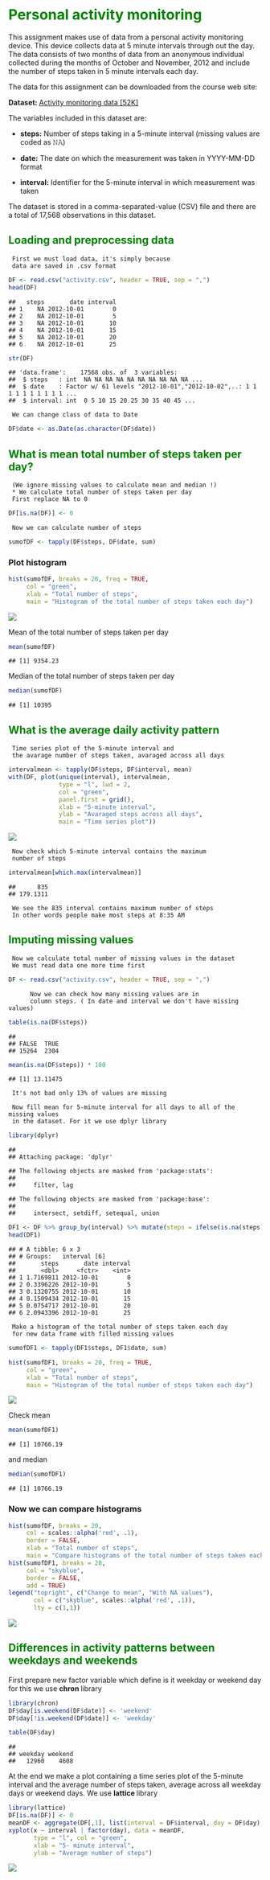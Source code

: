 <font color = "green"> Personal activity monitoring </font>
===========================================================

This assignment makes use of data from a personal activity monitoring device. This device collects data at 5 minute intervals through out the day. The data consists of two months of data from an anonymous individual collected during the months of October and November, 2012 and include the number of steps taken in 5 minute intervals each day.

The data for this assignment can be downloaded from the course web site:

<b>Dataset: </b> <a href="https://d396qusza40orc.cloudfront.net/repdata%2Fdata%2Factivity.zip">Activity monitoring data \[52K\]</a>

The variables included in this dataset are:

-   <b>steps:</b> Number of steps taking in a 5-minute interval (missing values are coded as 𝙽𝙰)

-   <b>date:</b> The date on which the measurement was taken in YYYY-MM-DD format

-   <b>interval:</b> Identifier for the 5-minute interval in which measurement was taken

The dataset is stored in a comma-separated-value (CSV) file and there are a total of 17,568 observations in this dataset.

<font color = "green"> Loading and preprocessing data </font>
-------------------------------------------------------------

     First we must load data, it's simply because 
     data are saved in .csv format 

``` r
DF <- read.csv("activity.csv", header = TRUE, sep = ",")
head(DF)
```

    ##   steps       date interval
    ## 1    NA 2012-10-01        0
    ## 2    NA 2012-10-01        5
    ## 3    NA 2012-10-01       10
    ## 4    NA 2012-10-01       15
    ## 5    NA 2012-10-01       20
    ## 6    NA 2012-10-01       25

``` r
str(DF)
```

    ## 'data.frame':    17568 obs. of  3 variables:
    ##  $ steps   : int  NA NA NA NA NA NA NA NA NA NA ...
    ##  $ date    : Factor w/ 61 levels "2012-10-01","2012-10-02",..: 1 1 1 1 1 1 1 1 1 1 ...
    ##  $ interval: int  0 5 10 15 20 25 30 35 40 45 ...

     We can change class of data to Date

``` r
DF$date <- as.Date(as.character(DF$date))
```

<font color = "green"> What is mean total number of steps taken per day? </font>
--------------------------------------------------------------------------------

     (We ignore missing values to calculate mean and median !)
     * We calculate total number of steps taken per day
     First replace NA to 0 

``` r
DF[is.na(DF)] <- 0
```

     Now we can calculate number of steps

``` r
sumofDF <- tapply(DF$steps, DF$date, sum)
```

### Plot histogram

``` r
hist(sumofDF, breaks = 20, freq = TRUE, 
     col = "green", 
     xlab = "Total number of steps", 
     main = "Histogram of the total number of steps taken each day")
```

![](PA1_template_files/figure-markdown_github/plot%20histogram-1.png)

Mean of the total number of steps taken per day

``` r
mean(sumofDF)
```

    ## [1] 9354.23

Median of the total number of steps taken per day

``` r
median(sumofDF)
```

    ## [1] 10395

<font color = "green"> What is the average daily activity pattern </font>
-------------------------------------------------------------------------

     Time series plot of the 5-minute interval and 
     the avarage number of steps taken, avaraged across all days

``` r
intervalmean <- tapply(DF$steps, DF$interval, mean)
with(DF, plot(unique(interval), intervalmean, 
              type = "l", lwd = 2,
              col = "green",
              panel.first = grid(),
              xlab = "5-minute interval",
              ylab = "Avaraged steps across all days",
              main = "Time series plot"))
```

![](PA1_template_files/figure-markdown_github/unnamed-chunk-5-1.png)

     Now check which 5-minute interval contains the maximum
     number of steps

``` r
intervalmean[which.max(intervalmean)]
```

    ##      835 
    ## 179.1311

     We see the 835 interval contains maximum number of steps
     In other words people make most steps at 8:35 AM
     

<font color = "green"> Imputing missing values </font>
------------------------------------------------------

     Now we calculate total number of missing values in the dataset
     We must read data one more time first
     

``` r
DF <- read.csv("activity.csv", header = TRUE, sep = ",")
```

          Now we can check how many missing values are in 
          column steps. ( In date and interval we don't have missing values)

``` r
table(is.na(DF$steps))
```

    ## 
    ## FALSE  TRUE 
    ## 15264  2304

``` r
mean(is.na(DF$steps)) * 100
```

    ## [1] 13.11475

     It's not bad only 13% of values are missing 
     
     Now fill mean for 5-minute interval for all days to all of the missing values 
     in the dataset. For it we use dplyr library

``` r
library(dplyr)
```

    ## 
    ## Attaching package: 'dplyr'

    ## The following objects are masked from 'package:stats':
    ## 
    ##     filter, lag

    ## The following objects are masked from 'package:base':
    ## 
    ##     intersect, setdiff, setequal, union

``` r
DF1 <- DF %>% group_by(interval) %>% mutate(steps = ifelse(is.na(steps), mean(steps, na.rm = TRUE), steps))
head(DF1)
```

    ## # A tibble: 6 x 3
    ## # Groups:   interval [6]
    ##       steps       date interval
    ##       <dbl>     <fctr>    <int>
    ## 1 1.7169811 2012-10-01        0
    ## 2 0.3396226 2012-10-01        5
    ## 3 0.1320755 2012-10-01       10
    ## 4 0.1509434 2012-10-01       15
    ## 5 0.0754717 2012-10-01       20
    ## 6 2.0943396 2012-10-01       25

     Make a histogram of the total number of steps taken each day 
     for new data frame with filled missing values

``` r
sumofDF1 <- tapply(DF1$steps, DF1$date, sum)

hist(sumofDF1, breaks = 20, freq = TRUE, 
     col = "green", 
     xlab = "Total number of steps", 
     main = "Histogram of the total number of steps taken each day")
```

![](PA1_template_files/figure-markdown_github/unnamed-chunk-10-1.png)

Check mean

``` r
mean(sumofDF1)
```

    ## [1] 10766.19

and median

``` r
median(sumofDF1)
```

    ## [1] 10766.19

### Now we can compare histograms

``` r
hist(sumofDF, breaks = 20,
     col = scales::alpha('red', .1), 
     border = FALSE,
     xlab = "Total number of steps",
     main = "Compare histograms of the total number of steps taken each day")
hist(sumofDF1, breaks = 20, 
     col = "skyblue",
     border = FALSE,
     add = TRUE)
legend("topright", c("Change to mean", "With NA values"), 
       col = c("skyblue", scales::alpha('red', .1)), 
       lty = c(1,1))
```

![](PA1_template_files/figure-markdown_github/unnamed-chunk-13-1.png)

<font color = "green"> Differences in activity patterns between weekdays and weekends </font>
---------------------------------------------------------------------------------------------

First prepare new factor variable which define is it weekday or weekend day for this we use <b> chron </b> library

``` r
library(chron)
DF$day[is.weekend(DF$date)] <- 'weekend'
DF$day[!is.weekend(DF$date)] <- 'weekday'

table(DF$day)
```

    ## 
    ## weekday weekend 
    ##   12960    4608

At the end we make a plot containing a time series plot of the 5-minute interval and the average number of steps taken, average across all weekday days or weekend days. We use <b> lattice </b> library

``` r
library(lattice)
DF[is.na(DF)] <- 0
meanDF <- aggregate(DF[,1], list(interval = DF$interval, day = DF$day), mean)
xyplot(x ~ interval | factor(day), data = meanDF, 
       type = "l", col = "green",
       xlab = "5- minute interval",
       ylab = "Average number of steps")
```

![](PA1_template_files/figure-markdown_github/unnamed-chunk-15-1.png)

